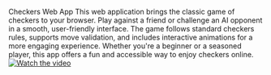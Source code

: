 Checkers Web App
This web application brings the classic game of checkers to your browser.
Play against a friend or challenge an AI opponent in a smooth, user-friendly interface.
The game follows standard checkers rules, supports move validation, and includes interactive animations for a more engaging experience.
Whether you're a beginner or a seasoned player, this app offers a fun and accessible way to enjoy checkers online.
[![Watch the video](https://www.youtube.com/watch?v=LJWPsAs5Qdc.jpg)](https://www.youtube.com/watch?v=LJWPsAs5Qdc)
